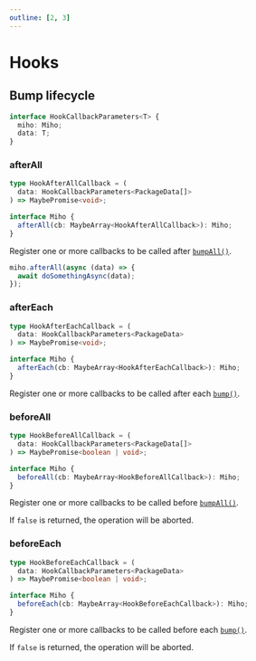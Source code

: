 ```yaml
---
outline: [2, 3]
---
```


# Hooks

## Bump lifecycle

```ts
interface HookCallbackParameters<T> {
  miho: Miho;
  data: T;
}
```

### afterAll

```ts
type HookAfterAllCallback = (
  data: HookCallbackParameters<PackageData[]>
) => MaybePromise<void>;

interface Miho {
  afterAll(cb: MaybeArray<HookAfterAllCallback>): Miho;
}
```

Register one or more callbacks to be called after [`bumpAll()`](#bumpall).

```ts
miho.afterAll(async (data) => {
  await doSomethingAsync(data);
});
```

### afterEach

```ts
type HookAfterEachCallback = (
  data: HookCallbackParameters<PackageData>
) => MaybePromise<void>;

interface Miho {
  afterEach(cb: MaybeArray<HookAfterEachCallback>): Miho;
}
```

Register one or more callbacks to be called after each [`bump()`](#bump).

### beforeAll

```ts
type HookBeforeAllCallback = (
  data: HookCallbackParameters<PackageData[]>
) => MaybePromise<boolean | void>;

interface Miho {
  beforeAll(cb: MaybeArray<HookBeforeAllCallback>): Miho;
}
```

Register one or more callbacks to be called before [`bumpAll()`](#bumpall).

If `false` is returned, the operation will be aborted.

### beforeEach

```ts
type HookBeforeEachCallback = (
  data: HookCallbackParameters<PackageData>
) => MaybePromise<boolean | void>;

interface Miho {
  beforeEach(cb: MaybeArray<HookBeforeEachCallback>): Miho;
}
```

Register one or more callbacks to be called before each [`bump()`](#bump).

If `false` is returned, the operation will be aborted.
